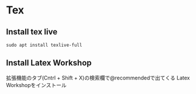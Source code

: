 # Tex

## Install tex live
```
sudo apt install texlive-full
```

## Install Latex Workshop
拡張機能のタブ(Cntrl + Shift + X)の検索欄で@recommendedで出てくる
Latex Workshopをインストール